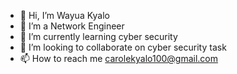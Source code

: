 - 👋 Hi, I’m Wayua Kyalo
- 👀 I’m a Network Engineer
- 🌱 I’m currently learning cyber security
- 💞️ I’m looking to collaborate on cyber security task
- 📫 How to reach me carolekyalo100@gmail.com

<!---
Charoline/Charoline is a ✨ special ✨ repository because its `README.md` (this file) appears on your GitHub profile.
You can click the Preview link to take a look at your changes.
--->
